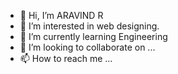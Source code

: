 - 👋 Hi, I’m ARAVIND R
- 👀 I’m interested in web designing.
- 🌱 I’m currently learning Engineering 
- 💞️ I’m looking to collaborate on ...
- 📫 How to reach me ...

<!---
ORU5MINUTESBOSS/ORU5MINUTESBOSS is a ✨ special ✨ repository because its `README.md` (this file) appears on your GitHub profile.
You can click the Preview link to take a look at your changes.
--->

